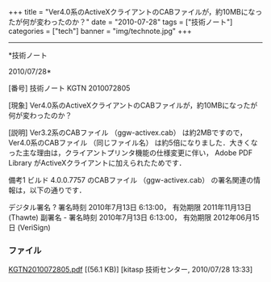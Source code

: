 ﻿+++
title = "Ver4.0系のActiveXクライアントのCABファイルが，約10MBになったが何が変わったのか？"
date = "2010-07-28"
tags = ["技術ノート"]
categories = ["tech"]
banner = "img/technote.jpg"
+++

-----------------------------------------------------------------------------------------------------------------------------

*技術ノート

2010/07/28*


[番号]
技術ノート KGTN 2010072805

[現象]
Ver4.0系のActiveXクライアントのCABファイルが，約10MBになったが何が変わったのか？

[説明]
Ver3.2系のCABファイル （ggw-activex.cab）
は約2MBですので，Ver4.0系のCABファイル （同じファイル名）
は約5倍になりました．大きくなった主な理由は，クライアントプリンタ機能の仕様変更に伴い，
Adobe PDF Library がActiveXクライアントに加えられたためです．

備考1
ビルド 4.0.0.7757 のCABファイル （ggw-activex.cab）
の署名関連の情報は，以下の通りです．

デジタル署名 ? 署名時刻 2010年7月13日 6:13:00， 有効期限 2011年11月13日
(Thawte)
副署名 - 署名時刻 2010年7月13日 6:13:00， 有効期限 2012年06月15日
(VeriSign)


### ファイル

 
 


[KGTN2010072805.pdf](http://techreport.kitasp.net/attachments/download/250/KGTN2010072805.pdf)
 [(56.1 KB)] [kitasp 技術センター, 2010/07/28
13:33]


 


 

